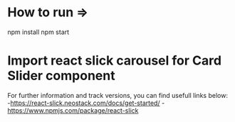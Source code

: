 # How to run => 
  npm install
  npm start


# Import react slick carousel for Card Slider component

For further information and track versions, you can find usefull links below:
-https://react-slick.neostack.com/docs/get-started/
-https://www.npmjs.com/package/react-slick

